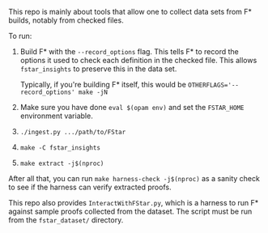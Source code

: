 This repo is mainly about tools
that allow one to collect data sets from F\* builds,
notably from checked files.

To run:
 1. Build F\* with the `--record_options` flag.
    This tells F\* to record the options it used to check each definition
    in the checked file. This allows `fstar_insights` to preserve this in
    the data set.

    Typically, if you're building F\* itself, this would be `OTHERFLAGS='--record_options' make -jN`

 2. Make sure you have done `eval $(opam env)` and set the `FSTAR_HOME` environment variable.

 3. `./ingest.py .../path/to/FStar`

 4. `make -C fstar_insights`

 5. `make extract -j$(nproc)`

<!--
explain where the files are stored and what info they contain
-->

After all that, you can run `make harness-check -j$(nproc)`
as a sanity check to see if the harness can verify extracted proofs.

This repo also provides `InteractWithFStar.py`, which is a harness to run F\*
against sample proofs collected from the dataset.
The script must be run from the `fstar_dataset/` directory.
